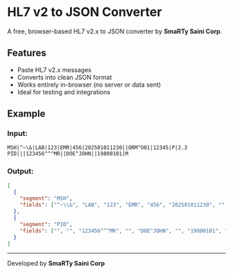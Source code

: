 
# HL7 v2 to JSON Converter

A free, browser-based HL7 v2.x to JSON converter by **SmaRTy Saini Corp**.

## Features

- Paste HL7 v2.x messages
- Converts into clean JSON format
- Works entirely in-browser (no server or data sent)
- Ideal for testing and integrations

## Example

### Input:
```
MSH|^~\&|LAB|123|EMR|456|202501011230||ORM^O01|12345|P|2.3
PID|||123456^^^MR||DOE^JOHN||19800101|M
```

### Output:
```json
[
  {
    "segment": "MSH",
    "fields": ["^~\\&", "LAB", "123", "EMR", "456", "202501011230", "", "ORM^O01", "12345", "P", "2.3"]
  },
  {
    "segment": "PID",
    "fields": ["", "", "123456^^^MR", "", "DOE^JOHN", "", "19800101", "M"]
  }
]
```

---

Developed by **SmaRTy Saini Corp**
